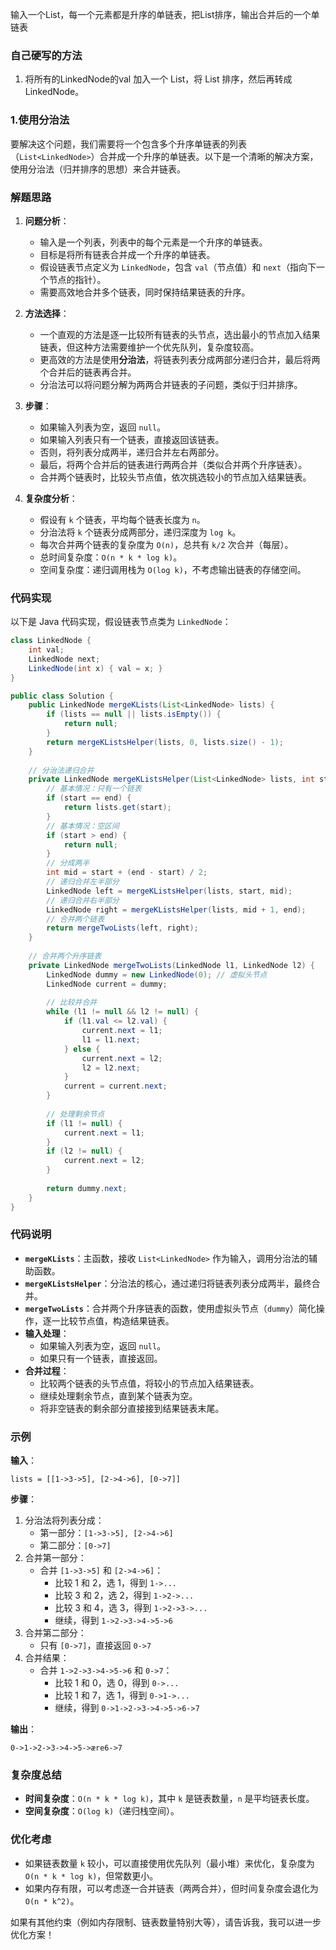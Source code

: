 输入一个List<LinkedNode>，每一个元素都是升序的单链表，把List排序，输出合并后的一个单链表


### 自己硬写的方法

1. 将所有的LinkedNode的val 加入一个 List<Integer>，将 List<Integer> 排序，然后再转成 LinkedNode。



### 1.使用分治法

要解决这个问题，我们需要将一个包含多个升序单链表的列表（`List<LinkedNode>`）合并成一个升序的单链表。以下是一个清晰的解决方案，使用分治法（归并排序的思想）来合并链表。

### 解题思路
1. **问题分析**：
    - 输入是一个列表，列表中的每个元素是一个升序的单链表。
    - 目标是将所有链表合并成一个升序的单链表。
    - 假设链表节点定义为 `LinkedNode`，包含 `val`（节点值）和 `next`（指向下一个节点的指针）。
    - 需要高效地合并多个链表，同时保持结果链表的升序。

2. **方法选择**：
    - 一个直观的方法是逐一比较所有链表的头节点，选出最小的节点加入结果链表，但这种方法需要维护一个优先队列，复杂度较高。
    - 更高效的方法是使用**分治法**，将链表列表分成两部分递归合并，最后将两个合并后的链表再合并。
    - 分治法可以将问题分解为两两合并链表的子问题，类似于归并排序。

3. **步骤**：
    - 如果输入列表为空，返回 `null`。
    - 如果输入列表只有一个链表，直接返回该链表。
    - 否则，将列表分成两半，递归合并左右两部分。
    - 最后，将两个合并后的链表进行两两合并（类似合并两个升序链表）。
    - 合并两个链表时，比较头节点值，依次挑选较小的节点加入结果链表。

4. **复杂度分析**：
    - 假设有 `k` 个链表，平均每个链表长度为 `n`。
    - 分治法将 `k` 个链表分成两部分，递归深度为 `log k`。
    - 每次合并两个链表的复杂度为 `O(n)`，总共有 `k/2` 次合并（每层）。
    - 总时间复杂度：`O(n * k * log k)`。
    - 空间复杂度：递归调用栈为 `O(log k)`，不考虑输出链表的存储空间。

### 代码实现
以下是 Java 代码实现，假设链表节点类为 `LinkedNode`：

```java
class LinkedNode {
    int val;
    LinkedNode next;
    LinkedNode(int x) { val = x; }
}

public class Solution {
    public LinkedNode mergeKLists(List<LinkedNode> lists) {
        if (lists == null || lists.isEmpty()) {
            return null;
        }
        return mergeKListsHelper(lists, 0, lists.size() - 1);
    }
    
    // 分治法递归合并
    private LinkedNode mergeKListsHelper(List<LinkedNode> lists, int start, int end) {
        // 基本情况：只有一个链表
        if (start == end) {
            return lists.get(start);
        }
        // 基本情况：空区间
        if (start > end) {
            return null;
        }
        // 分成两半
        int mid = start + (end - start) / 2;
        // 递归合并左半部分
        LinkedNode left = mergeKListsHelper(lists, start, mid);
        // 递归合并右半部分
        LinkedNode right = mergeKListsHelper(lists, mid + 1, end);
        // 合并两个链表
        return mergeTwoLists(left, right);
    }
    
    // 合并两个升序链表
    private LinkedNode mergeTwoLists(LinkedNode l1, LinkedNode l2) {
        LinkedNode dummy = new LinkedNode(0); // 虚拟头节点
        LinkedNode current = dummy;
        
        // 比较并合并
        while (l1 != null && l2 != null) {
            if (l1.val <= l2.val) {
                current.next = l1;
                l1 = l1.next;
            } else {
                current.next = l2;
                l2 = l2.next;
            }
            current = current.next;
        }
        
        // 处理剩余节点
        if (l1 != null) {
            current.next = l1;
        }
        if (l2 != null) {
            current.next = l2;
        }
        
        return dummy.next;
    }
}
```

### 代码说明
- **`mergeKLists`**：主函数，接收 `List<LinkedNode>` 作为输入，调用分治法的辅助函数。
- **`mergeKListsHelper`**：分治法的核心，通过递归将链表列表分成两半，最终合并。
- **`mergeTwoLists`**：合并两个升序链表的函数，使用虚拟头节点（`dummy`）简化操作，逐一比较节点值，构造结果链表。
- **输入处理**：
    - 如果输入列表为空，返回 `null`。
    - 如果只有一个链表，直接返回。
- **合并过程**：
    - 比较两个链表的头节点值，将较小的节点加入结果链表。
    - 继续处理剩余节点，直到某个链表为空。
    - 将非空链表的剩余部分直接接到结果链表末尾。

### 示例
**输入**：
```
lists = [[1->3->5], [2->4->6], [0->7]]
```

**步骤**：
1. 分治法将列表分成：
    - 第一部分：`[1->3->5], [2->4->6]`
    - 第二部分：`[0->7]`
2. 合并第一部分：
    - 合并 `[1->3->5]` 和 `[2->4->6]`：
        - 比较 1 和 2，选 1，得到 `1->...`
        - 比较 3 和 2，选 2，得到 `1->2->...`
        - 比较 3 和 4，选 3，得到 `1->2->3->...`
        - 继续，得到 `1->2->3->4->5->6`
3. 合并第二部分：
    - 只有 `[0->7]`，直接返回 `0->7`
4. 合并结果：
    - 合并 `1->2->3->4->5->6` 和 `0->7`：
        - 比较 1 和 0，选 0，得到 `0->...`
        - 比较 1 和 7，选 1，得到 `0->1->...`
        - 继续，得到 `0->1->2->3->4->5->6->7`

**输出**：
```
0->1->2->3->4->5->ære6->7
```

### 复杂度总结
- **时间复杂度**：`O(n * k * log k)`，其中 `k` 是链表数量，`n` 是平均链表长度。
- **空间复杂度**：`O(log k)`（递归栈空间）。

### 优化考虑
- 如果链表数量 `k` 较小，可以直接使用优先队列（最小堆）来优化，复杂度为 `O(n * k * log k)`，但常数更小。
- 如果内存有限，可以考虑逐一合并链表（两两合并），但时间复杂度会退化为 `O(n * k^2)`。

如果有其他约束（例如内存限制、链表数量特别大等），请告诉我，我可以进一步优化方案！